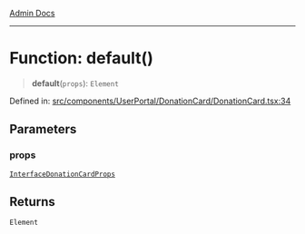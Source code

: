 [Admin Docs](/)

***

# Function: default()

> **default**(`props`): `Element`

Defined in: [src/components/UserPortal/DonationCard/DonationCard.tsx:34](https://github.com/PalisadoesFoundation/talawa-admin/blob/main/src/components/UserPortal/DonationCard/DonationCard.tsx#L34)

## Parameters

### props

[`InterfaceDonationCardProps`](types\Donation\interface\README\interfaces\InterfaceDonationCardProps.md)

## Returns

`Element`
